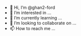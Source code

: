 - 👋 Hi, I’m @ghan2-ford
- 👀 I’m interested in ...
- 🌱 I’m currently learning ...
- 💞️ I’m looking to collaborate on ...
- 📫 How to reach me ...

<!---
ghan2-ford/ghan2-ford is a ✨ special ✨ repository because its `README.md` (this file) appears on your GitHub profile.
You can click the Preview link to take a look at your changes.
--->
